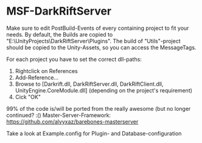 # MSF-DarkRiftServer

Make sure to edit PostBuild-Events of every containing project to fit your needs. By default, the Builds are copied to "E:\UnityProjects\DarkRiftServer\Plugins". The build of "Utils"-project should be copied to the Unity-Assets, so you can access the MessageTags.

For each project you have to set the correct dll-paths:
1. Rightclick on References
1. Add-Reference...
1. Browse to [Darkrift.dll, DarkRiftServer.dll, DarkRiftClient.dll, UnityEngine.CoreModule.dll] (depending on the project's requirement)
1. Cick "OK"

99% of the code is/will be ported from the really awesome (but no longer continued? :() Master-Server-Framework: https://github.com/alvyxaz/barebones-masterserver


Take a look at Example.config for Plugin- and Database-configuration
